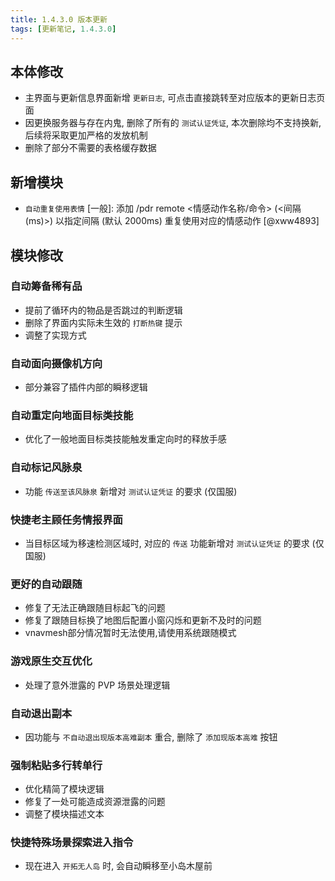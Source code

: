 ```yaml
---
title: 1.4.3.0 版本更新
tags: [更新笔记, 1.4.3.0]
---
```


## 本体修改

- 主界面与更新信息界面新增 `更新日志`, 可点击直接跳转至对应版本的更新日志页面
- 因更换服务器与存在内鬼, 删除了所有的 `测试认证凭证`, 本次删除均不支持换新, 后续将采取更加严格的发放机制
- 删除了部分不需要的表格缓存数据

## 新增模块

- `自动重复使用表情` [一般]: 添加 /pdr remote <情感动作名称/命令> (<间隔 (ms)>) 以指定间隔 (默认 2000ms) 重复使用对应的情感动作 [@xww4893]

## 模块修改

### 自动筹备稀有品

- 提前了循环内的物品是否跳过的判断逻辑
- 删除了界面内实际未生效的 `打断热键` 提示
- 调整了实现方式

### 自动面向摄像机方向

- 部分兼容了插件内部的瞬移逻辑

### 自动重定向地面目标类技能

- 优化了一般地面目标类技能触发重定向时的释放手感

### 自动标记风脉泉

- 功能 `传送至该风脉泉` 新增对 `测试认证凭证` 的要求 (仅国服)

### 快捷老主顾任务情报界面

- 当目标区域为移速检测区域时, 对应的 `传送` 功能新增对 `测试认证凭证` 的要求 (仅国服)

### 更好的自动跟随

- 修复了无法正确跟随目标起飞的问题
- 修复了跟随目标换了地图后配置小窗闪烁和更新不及时的问题
- vnavmesh部分情况暂时无法使用,请使用系统跟随模式

### 游戏原生交互优化

- 处理了意外泄露的 PVP 场景处理逻辑

### 自动退出副本

- 因功能与 `不自动退出现版本高难副本` 重合, 删除了 `添加现版本高难` 按钮

### 强制粘贴多行转单行

- 优化精简了模块逻辑
- 修复了一处可能造成资源泄露的问题
- 调整了模块描述文本

### 快捷特殊场景探索进入指令

- 现在进入 `开拓无人岛` 时, 会自动瞬移至小岛木屋前
